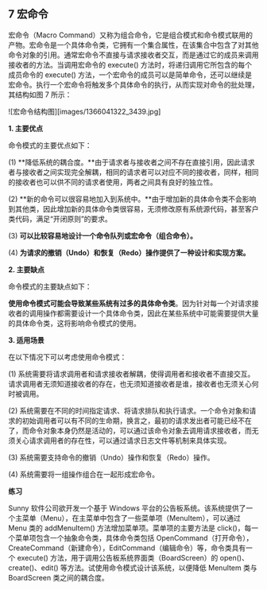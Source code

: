 ## 7 宏命令  

宏命令（Macro Command）又称为组合命令，它是组合模式和命令模式联用的产物。宏命令是一个具体命令类，它拥有一个集合属性，在该集合中包含了对其他命令对象的引用。通常宏命令不直接与请求接收者交互，而是通过它的成员来调用接收者的方法。当调用宏命令的 execute() 方法时，将递归调用它所包含的每个成员命令的 execute() 方法，一个宏命令的成员可以是简单命令，还可以继续是宏命令。执行一个宏命令将触发多个具体命令的执行，从而实现对命令的批处理，其结构如图 7 所示：

![宏命令结构图][images/1366041322_3439.jpg]  

**1. 主要优点**  

命令模式的主要优点如下：  

(1) **降低系统的耦合度。**由于请求者与接收者之间不存在直接引用，因此请求者与接收者之间实现完全解耦，相同的请求者可以对应不同的接收者，同样，相同的接收者也可以供不同的请求者使用，两者之间具有良好的独立性。  

(2) **新的命令可以很容易地加入到系统中。**由于增加新的具体命令类不会影响到其他类，因此增加新的具体命令类很容易，无须修改原有系统源代码，甚至客户类代码，满足“开闭原则”的要求。  

(3) **可以比较容易地设计一个命令队列或宏命令（组合命令）。**  

(4) **为请求的撤销（Undo）和恢复（Redo）操作提供了一种设计和实现方案。**  

**2. 主要缺点**  

命令模式的主要缺点如下：  

**使用命令模式可能会导致某些系统有过多的具体命令类**。因为针对每一个对请求接收者的调用操作都需要设计一个具体命令类，因此在某些系统中可能需要提供大量的具体命令类，这将影响命令模式的使用。  

**3. 适用场景**  

在以下情况下可以考虑使用命令模式：  

(1) 系统需要将请求调用者和请求接收者解耦，使得调用者和接收者不直接交互。请求调用者无须知道接收者的存在，也无须知道接收者是谁，接收者也无须关心何时被调用。  

(2) 系统需要在不同的时间指定请求、将请求排队和执行请求。一个命令对象和请求的初始调用者可以有不同的生命期，换言之，最初的请求发出者可能已经不在了，而命令对象本身仍然是活动的，可以通过该命令对象去调用请求接收者，而无须关心请求调用者的存在性，可以通过请求日志文件等机制来具体实现。  

(3) 系统需要支持命令的撤销（Undo）操作和恢复（Redo）操作。  

(4) 系统需要将一组操作组合在一起形成宏命令。

**练习**  

Sunny 软件公司欲开发一个基于 Windows 平台的公告板系统。该系统提供了一个主菜单（Menu），在主菜单中包含了一些菜单项（MenuItem），可以通过Menu 类的 addMenuItem() 方法增加菜单项。菜单项的主要方法是 click()，每一个菜单项包含一个抽象命令类，具体命令类包括 OpenCommand（打开命令），CreateCommand（新建命令），EditCommand（编辑命令）等，命令类具有一个 execute() 方法，用于调用公告板系统界面类（BoardScreen）的 open()、create()、edit() 等方法。试使用命令模式设计该系统，以便降低 MenuItem 类与 BoardScreen 类之间的耦合度。